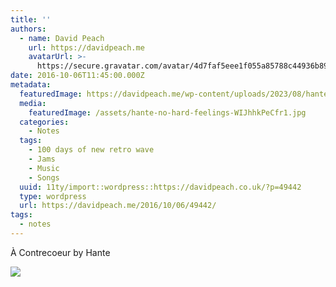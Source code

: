 ```yaml
---
title: ''
authors:
  - name: David Peach
    url: https://davidpeach.me
    avatarUrl: >-
      https://secure.gravatar.com/avatar/4d7faf5eee1f055a85788c44936b8995eaab6dfb004e7854ec747ccb272e91ee?s=96&d=mm&r=g
date: 2016-10-06T11:45:00.000Z
metadata:
  featuredImage: https://davidpeach.me/wp-content/uploads/2023/08/hante-no-hard-feelings.jpg
  media:
    featuredImage: /assets/hante-no-hard-feelings-WIJhhkPeCfr1.jpg
  categories:
    - Notes
  tags:
    - 100 days of new retro wave
    - Jams
    - Music
    - Songs
  uuid: 11ty/import::wordpress::https://davidpeach.co.uk/?p=49442
  type: wordpress
  url: https://davidpeach.me/2016/10/06/49442/
tags:
  - notes
---
```

À Contrecoeur by Hante

[![](/assets/hante-no-hard-feelings-300x300-8sPmpNZ7Z1DD.jpg)](/assets/hante-no-hard-feelings-300x300-8sPmpNZ7Z1DD.jpg)